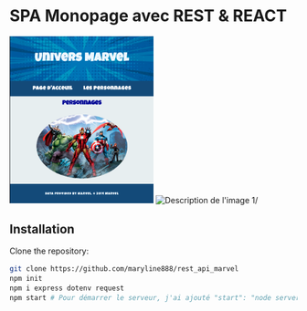 # SPA Monopage avec REST & REACT

<p float="left">
  <img src="apiMarvelindex.png" width="50%" alt="Description de l'image 1/">
  <img src="caracDescription.png" width="50%" alt="Description de l'image 1/"> 
</p>


## Installation

Clone the repository:

```bash
git clone https://github.com/maryline888/rest_api_marvel
npm init
npm i express dotenv request
npm start # Pour démarrer le serveur, j'ai ajouté "start": "node server.js" dans le fichier package.json

